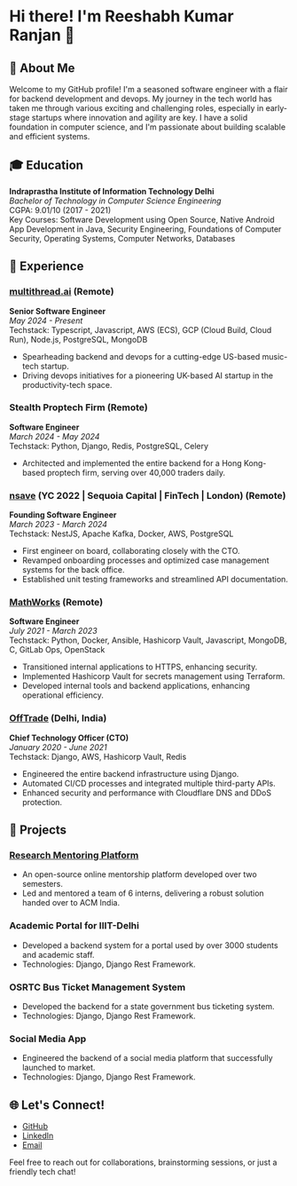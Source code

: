 # Hi there! I'm Reeshabh Kumar Ranjan 👋

## 🚀 About Me
Welcome to my GitHub profile! I'm a seasoned software engineer with a flair for backend development and devops. My journey in the tech world has taken me through various exciting and challenging roles, especially in early-stage startups where innovation and agility are key. I have a solid foundation in computer science, and I'm passionate about building scalable and efficient systems.

## 🎓 Education
**Indraprastha Institute of Information Technology Delhi**  
*Bachelor of Technology in Computer Science Engineering*  
CGPA: 9.01/10 (2017 - 2021)  
Key Courses: Software Development using Open Source, Native Android App Development in Java, Security Engineering, Foundations of Computer Security, Operating Systems, Computer Networks, Databases

## 💼 Experience

### [multithread.ai](https://multithread.ai/) (Remote)
**Senior Software Engineer**  
*May 2024 - Present*  
Techstack: Typescript, Javascript, AWS (ECS), GCP (Cloud Build, Cloud Run), Node.js, PostgreSQL, MongoDB  
- Spearheading backend and devops for a cutting-edge US-based music-tech startup.
- Driving devops initiatives for a pioneering UK-based AI startup in the productivity-tech space.

### Stealth Proptech Firm (Remote)
**Software Engineer**  
*March 2024 - May 2024*  
Techstack: Python, Django, Redis, PostgreSQL, Celery  
- Architected and implemented the entire backend for a Hong Kong-based proptech firm, serving over 40,000 traders daily.

### [nsave](https://nsave.com/) (YC 2022 | Sequoia Capital | FinTech | London) (Remote)
**Founding Software Engineer**  
*March 2023 - March 2024*  
Techstack: NestJS, Apache Kafka, Docker, AWS, PostgreSQL  
- First engineer on board, collaborating closely with the CTO.
- Revamped onboarding processes and optimized case management systems for the back office.
- Established unit testing frameworks and streamlined API documentation.

### [MathWorks](https://www.mathworks.com/) (Remote)
**Software Engineer**  
*July 2021 - March 2023*  
Techstack: Python, Docker, Ansible, Hashicorp Vault, Javascript, MongoDB, C, GitLab Ops, OpenStack  
- Transitioned internal applications to HTTPS, enhancing security.
- Implemented Hashicorp Vault for secrets management using Terraform.
- Developed internal tools and backend applications, enhancing operational efficiency.

### [OffTrade](https://offtrade.live/) (Delhi, India)
**Chief Technology Officer (CTO)**  
*January 2020 - June 2021*  
Techstack: Django, AWS, Hashicorp Vault, Redis  
- Engineered the entire backend infrastructure using Django.
- Automated CI/CD processes and integrated multiple third-party APIs.
- Enhanced security and performance with Cloudflare DNS and DDoS protection.

## 🌟 Projects

### [Research Mentoring Platform](https://github.com/orgs/Research-Mentoring-Platform/repositories)
- An open-source online mentorship platform developed over two semesters.
- Led and mentored a team of 6 interns, delivering a robust solution handed over to ACM India.

### Academic Portal for IIIT-Delhi
- Developed a backend system for a portal used by over 3000 students and academic staff.
- Technologies: Django, Django Rest Framework.

### OSRTC Bus Ticket Management System
- Developed the backend for a state government bus ticketing system.
- Technologies: Django, Django Rest Framework.

### Social Media App
- Engineered the backend of a social media platform that successfully launched to market.
- Technologies: Django, Django Rest Framework.

## 🌐 Let's Connect!
- [GitHub](https://github.com/reeshabhranjan)
- [LinkedIn](https://www.linkedin.com/in/reeshabh/)
- [Email](mailto:reeshabhkumarranjan@gmail.com)

Feel free to reach out for collaborations, brainstorming sessions, or just a friendly tech chat!
